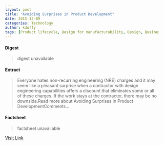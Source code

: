 ```yaml
---
layout: post
title: "Avoiding Surprises in Product Development"
date: 2015-12-09
categories: Technology
author: kduffy
tags: [Product lifecycle, Design for manufacturability, Design, Business, Technology, Production and manufacturing, Management, Artificial objects, Industry, Business economics, Economy, Intellectual works]
---
```



#### Digest
>digest unavailable

#### Extract
>Everyone hates non-recurring engineering (NRE) charges and it may seem like a pleasant surprise when a contractor with design engineering capabilities offers a discount that eliminates some or all of these charges. If the work stays at the contractor, there may be no downside.Read more about Avoiding Surprises in Product DevelopmentComments...

#### Factsheet
>factsheet unavailable

[Visit Link](http://www.pddnet.com/articles/2015/04/avoiding-surprises-product-development)


